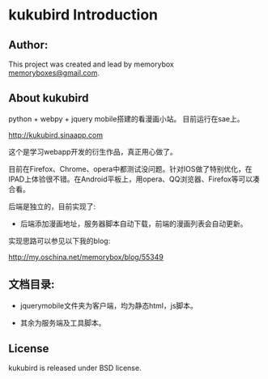 kukubird Introduction
=====================

Author:
----------------

This project was created and lead by memorybox <memoryboxes@gmail.com>.

About kukubird
----------------

python + webpy + jquery mobile搭建的看漫画小站。 目前运行在sae上。

http://kukubird.sinaapp.com

这个是学习webapp开发的衍生作品，真正用心做了。

目前在Firefox、Chrome、opera中都测试没问题。针对IOS做了特别优化，在IPAD上体验很不错。在Android平板上，用opera、QQ浏览器、Firefox等可以凑合看。

后端是独立的，目前实现了:

 * 后端添加漫画地址，服务器脚本自动下载，前端的漫画列表会自动更新。

实现思路可以参见以下我的blog:

http://my.oschina.net/memorybox/blog/55349

文档目录:
----------------

* jquerymobile文件夹为客户端，均为静态html，js脚本。

* 其余为服务端及工具脚本。

License
------------

kukubird is released under BSD license.


